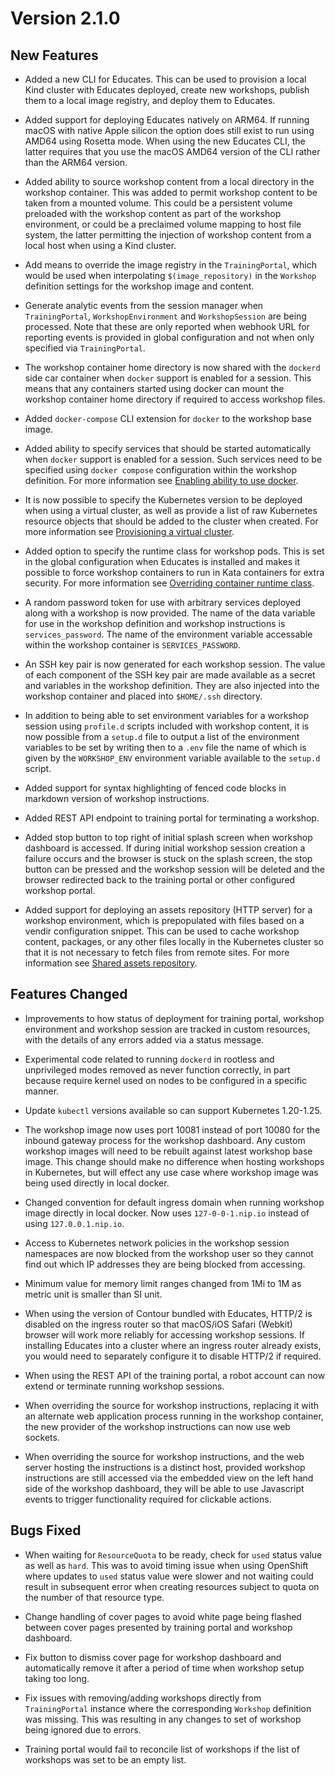 Version 2.1.0
=============

New Features
------------

* Added a new CLI for Educates. This can be used to provision a local Kind
  cluster with Educates deployed, create new workshops, publish them to a local
  image registry, and deploy them to Educates.

* Added support for deploying Educates natively on ARM64. If running macOS with
  native Apple silicon the option does still exist to run using AMD64 using
  Rosetta mode. When using the new Educates CLI, the latter requires that you
  use the macOS AMD64 version of the CLI rather than the ARM64 version.

* Added ability to source workshop content from a local directory in the
  workshop container. This was added to permit workshop content to be taken
  from a mounted volume. This could be a persistent volume preloaded with the
  workshop content as part of the workshop environment, or could be a
  preclaimed volume mapping to host file system, the latter permitting the
  injection of workshop content from a local host when using a Kind cluster.

* Add means to override the image registry in the `TrainingPortal`, which would
  be used when interpolating `$(image_repository)` in the `Workshop` definition
  settings for the workshop image and content.

* Generate analytic events from the session manager when `TrainingPortal`,
  `WorkshopEnvironment` and `WorkshopSession` are being processed. Note that
  these are only reported when webhook URL for reporting events is provided
  in global configuration and not when only specified via `TrainingPortal`.

* The workshop container home directory is now shared with the `dockerd` side
  car container when `docker` support is enabled for a session. This means that
  any containers started using docker can mount the workshop container home
  directory if required to access workshop files.

* Added `docker-compose` CLI extension for `docker` to the workshop base image.

* Added ability to specify services that should be started automatically when
  `docker` support is enabled for a session. Such services need to be specified
  using `docker compose` configuration within the workshop definition. For more
  information see [Enabling ability to use docker](enabling-ability-to-use-docker).

* It is now possible to specify the Kubernetes version to be deployed when using
  a virtual cluster, as well as provide a list of raw Kubernetes resource objects
  that should be added to the cluster when created. For more information see
  [Provisioning a virtual cluster](provisioning-a-virtual-cluster).

* Added option to specify the runtime class for workshop pods. This is set in
  the global configuration when Educates is installed and makes it possible to
  force workshop containers to run in Kata containers for extra security. For
  more information see
  [Overriding container runtime class](overriding-container-runtime-class).

* A random password token for use with arbitrary services deployed along with a
  workshop is now provided. The name of the data variable for use in the
  workshop definition and workshop instructions is `services_password`. The
  name of the environment variable accessable within the workshop container is
  `SERVICES_PASSWORD`.

* An SSH key pair is now generated for each workshop session. The value of each
  component of the SSH key pair are made available as a secret and variables
  in the workshop definition. They are also injected into the workshop container
  and placed into `$HOME/.ssh` directory.

* In addition to being able to set environment variables for a workshop session
  using `profile.d` scripts included with workshop content, it is now possible
  from a `setup.d` file to output a list of the environment variables to be set
  by writing then to a `.env` file the name of which is given by the
  `WORKSHOP_ENV` environment variable available to the `setup.d` script.

* Added support for syntax highlighting of fenced code blocks in markdown
  version of workshop instructions.

* Added REST API endpoint to training portal for terminating a workshop.

* Added stop button to top right of initial splash screen when workshop
  dashboard is accessed. If during initial workshop session creation a failure
  occurs and the browser is stuck on the splash screen, the stop button can be
  pressed and the workshop session will be deleted and the browser redirected
  back to the training portal or other configured workshop portal.

* Added support for deploying an assets repository (HTTP server) for a workshop
  environment, which is prepopulated with files based on a vendir configuration
  snippet. This can be used to cache workshop content, packages, or any other
  files locally in the Kubernetes cluster so that it is not necessary to fetch
  files from remote sites. For more information see
  [Shared assets repository](shared-assets-repository).

Features Changed
----------------

* Improvements to how status of deployment for training portal, workshop
  environment and workshop session are tracked in custom resources, with the
  details of any errors added via a status message.

* Experimental code related to running `dockerd` in rootless and unprivileged
  modes removed as never function correctly, in part because require kernel
  used on nodes to be configured in a specific manner.

* Update `kubectl` versions available so can support Kubernetes 1.20-1.25.

* The workshop image now uses port 10081 instead of port 10080 for the inbound
  gateway process for the workshop dashboard. Any custom workshop images will
  need to be rebuilt against latest workshop base image. This change should
  make no difference when hosting workshops in Kubernetes, but will effect
  any use case where workshop image was being used directly in local docker.

* Changed convention for default ingress domain when running workshop image
  directly in local docker. Now uses `127-0-0-1.nip.io` instead of using
  `127.0.0.1.nip.io`.

* Access to Kubernetes network policies in the workshop session namespaces are
  now blocked from the workshop user so they cannot find out which IP addresses
  they are being blocked from accessing.

* Minimum value for memory limit ranges changed from 1Mi to 1M as metric unit is
  smaller than SI unit.

* When using the version of Contour bundled with Educates, HTTP/2 is disabled
  on the ingress router so that macOS/iOS Safari (Webkit) browser will work more
  reliably for accessing workshop sessions. If installing Educates into a
  cluster where an ingress router already exists, you would need to separately
  configure it to disable HTTP/2 if required.

* When using the REST API of the training portal, a robot account can now
  extend or terminate running workshop sessions.

* When overriding the source for workshop instructions, replacing it with an
  alternate web application process running in the workshop container, the
  new provider of the workshop instructions can now use web sockets.

* When overriding the source for workshop instructions, and the web server
  hosting the instructions is a distinct host, provided workshop instructions
  are still accessed via the embedded view on the left hand side of the workshop
  dashboard, they will be able to use Javascript events to trigger functionality
  required for clickable actions.

Bugs Fixed
----------

* When waiting for `ResourceQuota` to be ready, check for `used` status value
  as well as `hard`. This was to avoid timing issue when using OpenShift where
  updates to `used` status value were slower and not waiting could result in
  subsequent error when creating resources subject to quota on the number of
  that resource type.

* Change handling of cover pages to avoid white page being flashed between
  cover pages presented by training portal and workshop dashboard.

* Fix button to dismiss cover page for workshop dashboard and automatically
  remove it after a period of time when workshop setup taking too long.

* Fix issues with removing/adding workshops directly from `TrainingPortal`
  instance where the corresponding `Workshop` definition was missing. This was
  resulting in any changes to set of workshop being ignored due to errors.

* Training portal would fail to reconcile list of workshops if the list of
  workshops was set to be an empty list.
